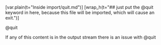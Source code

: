 
[var.plain(t="Inside import/quit.md")]
[wrap_h(t="## just put the @quit keyword in here, because this file will be imported, which will cause an exit.")]

@quit

If any of this content is in the output stream there is an issue with @quit
